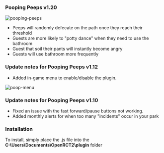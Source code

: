 ### Pooping Peeps v1.20

![pooping-peeps](https://github.com/nodigit/OpenRCT2-pooping-peeps/assets/6858129/0e880176-b45e-4acc-b74d-d00e651e144c)

- Peeps will randomly defecate on the path once they reach their threshold
- Guests are more likely to "potty dance" when they need to use the bathroom
- Guest that soil their pants will instantly become angry
- Guests will use bathroom more frequently

### Update notes for Pooping Peeps v1.12

- Added in-game menu to enable/disable the plugin.
  
![poop-menu](https://github.com/nodigit/OpenRCT2-Pooping-Peeps/assets/6858129/a4aa6d0a-136a-4b36-980b-c332d282bd25)


### Update notes for Pooping Peeps v1.10

- Fixed an issue with the fast forward/pause buttons not working. 
- Added monthly alerts for when too many "incidents" occur in your park

### Installation

To install, simply place the .js file into the **C:\Users\Documents\OpenRCT2\plugin** folder
